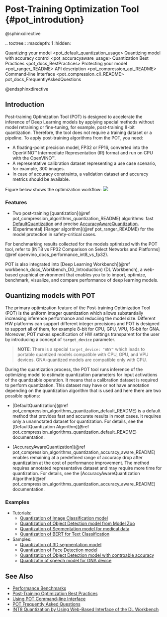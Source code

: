 # Post-Training Optimization Tool {#pot_introdution}

@sphinxdirective

.. toctree::
   :maxdepth: 1
   :hidden:

   Quantizing your model <pot_default_quantization_usage>
   Quantizing model with accuracy control <pot_accuracyaware_usage>
   Quantization Best Practices <pot_docs_BestPractices>
   Protecting your model <pot_ranger_README>
   API description <pot_compression_api_README>
   Command-line Interface <pot_compression_cli_README>
   pot_docs_FrequentlyAskedQuestions

@endsphinxdirective

## Introduction

Post-training Optimization Tool (POT) is designed to accelerate the inference of Deep Learning models by applying
special methods without model retraining or fine-tuning, for example, post-training 8-bit quantization. Therefore, the tool does not
require a training dataset or a pipeline. To apply post-training algorithms from the POT, you need:
* A floating-point precision model, FP32 or FP16, converted into the OpenVINO&trade; Intermediate Representation (IR) format
and run on CPU with the OpenVINO&trade;.
* A representative calibration dataset representing a use case scenario, for example, 300 images.
* In case of accuracy constraints, a validation dataset and accuracy metrics should be available.

Figure below shows the optimization workflow:
![](./images/workflow_simple.png)

### Features

* Two post-training [quantization](@ref pot_compression_algorithms_quantization_README) algorithms: fast [DefaultQuantization](openvino/tools/pot/algorithms/quantization/default/README.md) and precise [AccuracyAwareQuantization](openvino/tools/pot/algorithms/quantization/accuracy_aware/README.md).
* (Experimental) [Ranger algorithm](@ref pot_ranger_README) for the model protection in safety-critical cases.

For benchmarking results collected for the models optimized with the POT tool, refer to [INT8 vs FP32 Comparison on Select Networks and Platforms](@ref openvino_docs_performance_int8_vs_fp32).

POT is also integrated into [Deep Learning Workbench](@ref workbench_docs_Workbench_DG_Introduction) (DL Workbench), a web-based graphical environment 
that enables you to  to import, optimize, benchmark, visualize, and compare performance of deep learning models. 

## Quantizing models with POT
The primary optimization feature of the Post-training Optimization Tool (POT) is the uniform integer quantization which allows substantially increasing inference performance and reduciing the model size. Different HW platforms can support different integer precisions and POT is designed to support all of them, for example 8-bit for CPU, GPU, VPU, 16-bit for GNA. Moreover, POT makes specification of HW settings transparent for the user by introducing a concept of `target_device` parameter.

> **NOTE**: There is a special `target_device: "ANY"` which leads to portable quantized models compatible with CPU, GPU, and VPU devices. GNA-quantized models are compatible only with CPU.

During the quantization process, the POT tool runs inference of the optimizing model to estimate quantization parameters for input activations of the quantizable operation. It means that a calibration dataset is required to perform quantization. This dataset may have or not have annotation depending on the quantization algorithm that is used and here there are two possible options:

*  [DefaultQuantization](@ref pot_compression_algorithms_quantization_default_README) is a default method that provides fast and accurate results in most cases. It requires only a unannotated dataset for quantization. For details, see the [DefaultQuantization Algorithm](@ref pot_compression_algorithms_quantization_default_README) documentation.

*  [AccuracyAwareQuantization](@ref pot_compression_algorithms_quantization_accuracy_aware_README) enables remaining at a predefined range of accuracy drop after quantization at the cost
   of performance improvement. The method requires annotated representative dataset and may require more time for quantization. For details, see the
   [AccuracyAwareQuantization Algorithm](@ref pot_compression_algorithms_quantization_accuracy_aware_README) documentation.

### Examples

* Tutorials:
  * [Quantization of Image Classification model](https://github.com/openvinotoolkit/openvino_notebooks/tree/main/notebooks/301-tensorflow-training-openvino)
  * [Quantization of Object Detection model from Model Zoo](https://github.com/openvinotoolkit/openvino_notebooks/tree/main/notebooks/111-detection-quantization)
  * [Quantization of Segmentation model for medical data](https://github.com/openvinotoolkit/openvino_notebooks/tree/main/notebooks/110-ct-segmentation-quantize)
  * [Quantization of BERT for Text Classification](https://github.com/openvinotoolkit/openvino_notebooks/tree/main/notebooks/105-language-quantize-bert)
* Samples:
  * [Quantization of 3D segmentation model](https://github.com/openvinotoolkit/openvino/tree/master/tools/pot/openvino/tools/pot/api/samples/3d_segmentation)
  * [Quantization of Face Detection model](https://github.com/openvinotoolkit/openvino/tree/master/tools/pot/openvino/tools/pot/api/samples/face_detection)
  * [Quantization of Object Detection model with controable accuracy](https://github.com/openvinotoolkit/openvino/tree/master/tools/pot/openvino/tools/pot/api/samples/object_detection)
  * [Quantizatin of speech model for GNA device](https://github.com/openvinotoolkit/openvino/tree/master/tools/pot/openvino/tools/pot/api/samples/speech)


## See Also

* [Performance Benchmarks](https://docs.openvino.ai/latest/openvino_docs_performance_benchmarks_openvino.html)
* [Post-Training Optimization Best Practices](docs/BestPractices.md)
* [Using POT Command-line Interface](docs/CLI.md)
* [POT Frequently Asked Questions](docs/FrequentlyAskedQuestions.md)
* [INT8 Quantization by Using Web-Based Interface of the DL Workbench](https://docs.openvino.ai/latest/workbench_docs_Workbench_DG_Int_8_Quantization.html)
